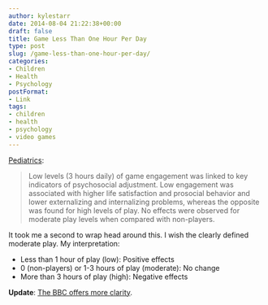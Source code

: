 ```yaml
---
author: kylestarr
date: 2014-08-04 21:22:38+00:00
draft: false
title: Game Less Than One Hour Per Day
type: post
slug: /game-less-than-one-hour-per-day/
categories:
- Children
- Health
- Psychology
postFormat:
- Link
tags:
- children
- health
- psychology
- video games
---
```


[Pediatrics](http://pediatrics.aappublications.org/content/early/2014/07/29/peds.2013-4021.abstract):

> Low levels (3 hours daily) of game engagement was linked to key indicators of psychosocial adjustment. Low engagement was associated with higher life satisfaction and prosocial behavior and lower externalizing and internalizing problems, whereas the opposite was found for high levels of play. No effects were observed for moderate play levels when compared with non-players.

It took me a second to wrap head around this. I wish the clearly defined moderate play. My interpretation:

- Less than 1 hour of play (low): Positive effects
- 0 (non-players) or 1-3 hours of play (moderate): No change
- More than 3 hours of play (high): Negative effects

**Update**: [The BBC offers more clarity](http://bbc.com/news/health-28602887).
